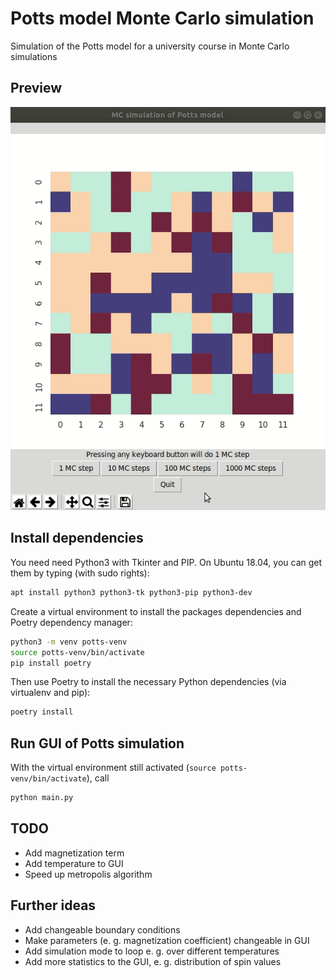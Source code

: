 # Potts model Monte Carlo simulation
Simulation of the Potts model for a university course in Monte Carlo simulations

## Preview
![alt text](preview.gif "Logo Title Text 1")

## Install dependencies
You need need Python3 with Tkinter and PIP.
On Ubuntu 18.04, you can get them by typing (with sudo rights):

```bash
apt install python3 python3-tk python3-pip python3-dev 
```

Create a virtual environment to install the packages dependencies and 
Poetry dependency manager:
```bash
python3 -m venv potts-venv
source potts-venv/bin/activate
pip install poetry
```

Then use Poetry to install the necessary Python dependencies (via virtualenv and pip):
```bash
poetry install
``` 

## Run GUI of Potts simulation
With the virtual environment still activated (`source potts-venv/bin/activate`), call
```bash
python main.py
```

## TODO
* Add magnetization term
* Add temperature to GUI
* Speed up metropolis algorithm

## Further ideas
* Add changeable boundary conditions
* Make parameters (e. g. magnetization coefficient) changeable in GUI
* Add simulation mode to loop e. g. over different temperatures
* Add more statistics to the GUI, e. g. distribution of spin values
